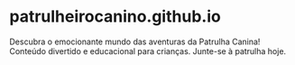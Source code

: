 # patrulheirocanino.github.io
Descubra o emocionante mundo das aventuras da Patrulha Canina! Conteúdo divertido e educacional para crianças. Junte-se à patrulha hoje.
